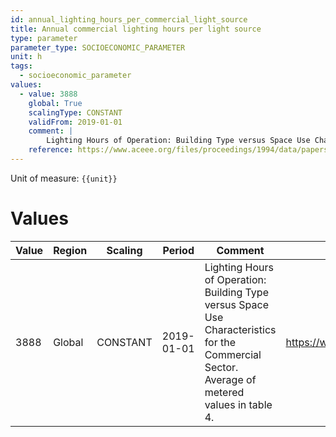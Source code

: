 ```yaml
---
id: annual_lighting_hours_per_commercial_light_source
title: Annual commercial lighting hours per light source
type: parameter
parameter_type: SOCIOECONOMIC_PARAMETER
unit: h
tags:
  - socioeconomic_parameter
values:
  - value: 3888
    global: True
    scalingType: CONSTANT
    validFrom: 2019-01-01
    comment: |
        Lighting Hours of Operation: Building Type versus Space Use Characteristics for the Commercial Sector. Average of metered values in table 4.
    reference: https://www.aceee.org/files/proceedings/1994/data/papers/SS94_Panel8_Paper18.pdf
---
```



Unit of measure: `{{unit}}`


# Values


| Value | Region | Scaling | Period | Comment | Reference |
|-------|--------|---------|--------|---------|-----------|
| 3888 | Global | CONSTANT | 2019-01-01 | Lighting Hours of Operation: Building Type versus Space Use Characteristics for the Commercial Sector. Average of metered values in table 4. | https://www.aceee.org/files/proceedings/1994/data/papers/SS94_Panel8_Paper18.pdf |


